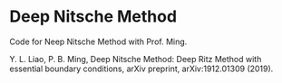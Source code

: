 # Deep Nitsche Method

Code for Neep Nitsche Method with Prof. Ming.  

Y. L. Liao, P. B. Ming, Deep Nitsche Method: Deep Ritz Method with essential boundary conditions, arXiv preprint, arXiv:1912.01309 (2019).